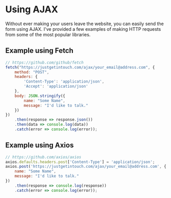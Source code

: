 # Using AJAX

Without ever making your users leave the website, you can easily send the form using AJAX. I've provided a few examples of making HTTP requests from some of the most popular libraries.

## Example using Fetch

```javascript
// https://github.com/github/fetch
fetch("https://justgetintouch.com/ajax/your_email@address.com", {
    method: "POST",
    headers: { 
        'Content-Type': 'application/json',
        'Accept': 'application/json'
    },
    body: JSON.stringify({
        name: "Some Name",
        message: "I'd like to talk."
    })
})
    .then(response => response.json())
    .then(data => console.log(data))
    .catch(error => console.log(error));
```

## Example using Axios

```javascript
// https://github.com/axios/axios
axios.defaults.headers.post['Content-Type'] = 'application/json';
axios.post('https://justgetintouch.com/ajax/your_email@address.com', {
    name: "Some Name",
    message: "I'd like to talk."
})
    .then(response => console.log(response))
    .catch(error => console.log(error));
```
